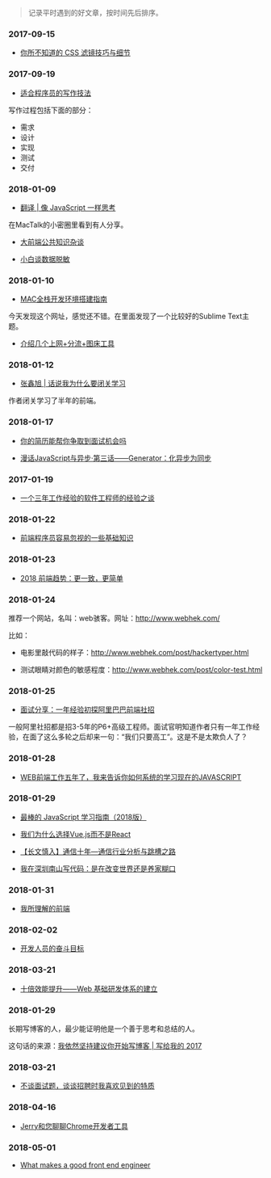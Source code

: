 
> 记录平时遇到的好文章，按时间先后排序。


### 2017-09-15

- [你所不知道的 CSS 滤镜技巧与细节](http://www.cnblogs.com/coco1s/p/7519460.html)


### 2017-09-19

- [适合程序员的写作技法](http://www.cnblogs.com/mindwind/p/7536748.html)

写作过程包括下面的部分：

- 需求
- 设计
- 实现
- 测试
- 交付


### 2018-01-09

- [翻译 | 像 JavaScript 一样思考](http://www.ituring.com.cn/article/497284)

在MacTalk的小密圈里看到有人分享。

- [大前端公共知识杂谈](https://time.geekbang.org/column/article/241)

- [小白谈数据脱敏](http://www.54tianzhisheng.cn/2017/10/28/Data-Desensitization/)


### 2018-01-10

- [MAC全栈开发环境搭建指南](https://mac.aotu.io/)

今天发现这个网址，感觉还不错。在里面发现了一个比较好的Sublime Text主题。

- [介绍几个上网+分流+图床工具](http://www.viyuedu.com/kaopuseo/61071.html)

### 2018-01-12

- [张鑫旭 | 话说我为什么要闭关学习](http://www.zhangxinxu.com/life/2013/03/%E6%88%91%E4%B8%BA%E4%BB%80%E4%B9%88%E8%A6%81%E9%97%AD%E5%85%B3%E5%AD%A6%E4%B9%A0/)

作者闭关学习了半年的前端。


### 2018-01-17

- [你的简历能帮你争取到面试机会吗](http://www.cnblogs.com/JavaArchitect/archive/2018/01/09/8249594.html)

- [漫话JavaScript与异步·第三话——Generator：化异步为同步](http://www.cnblogs.com/leegent/archive/2018/01/10/8207246.html)


### 2017-01-19

- [一个三年工作经验的软件工程师的经验之谈](http://www.cnblogs.com/lovesong/p/5721828.html)

### 2018-01-22

- [前端程序员容易忽视的一些基础知识](https://www.cnblogs.com/fsyz/p/8327451.html)




### 2018-01-23

- [2018 前端趋势：更一致，更简单](https://mp.weixin.qq.com/s/HdNQv6eRchBXpNUVRuLZpQ)





### 2018-01-24

推荐一个网站，名叫：web骇客。网址：<http://www.webhek.com/>


比如：


- 电影里敲代码的样子：<http://www.webhek.com/post/hackertyper.html>

- 测试眼睛对颜色的敏感程度：<http://www.webhek.com/post/color-test.html>



### 2018-01-25

- [面试分享：一年经验初探阿里巴巴前端社招](https://www.cnblogs.com/fsyz/p/8298921.html)

一般阿里社招都是招3-5年的P6+高级工程师。面试官明知道作者只有一年工作经验，在面了这么多轮之后却来一句：“我们只要高工”。这是不是太欺负人了？


### 2018-01-28

- [WEB前端工作五年了，我来告诉你如何系统的学习现在的JAVASCRIPT](http://www.cnblogs.com/gongyue/p/8073235.html)



### 2018-01-29

- [最棒的 JavaScript 学习指南（2018版）](https://www.cnblogs.com/lhb25/p/8361799.html)


- [我们为什么选择Vue.js而不是React](http://www.infoq.com/cn/news/2016/12/why-Vue-js-no-react)


- [【长文慎入】通信十年—通信行业分析与跳槽之路](【长文慎入】通信十年—通信行业分析与跳槽之路)


- [我在深圳南山写代码：是在改变世界还是养家糊口](https://news.cnblogs.com/n/588481/)


### 2018-01-31

- [我所理解的前端](https://www.cnblogs.com/Smiled/p/8377188.html)


### 2018-02-02

- [开发人员的奋斗目标](https://www.cnblogs.com/1si2/p/devroad.html)


### 2018-03-21

- [十倍效能提升——Web 基础研发体系的建立](https://www.cnblogs.com/sskyy/p/8613393.html)





### 2018-01-29

长期写博客的人，最少能证明他是一个善于思考和总结的人。

这句话的来源：[我依然坚持建议你开始写博客 | 写给我的 2017](https://www.cnblogs.com/plokmju/p/8108846.html)

### 2018-03-21

- [不谈面试题，谈谈招聘时我喜欢见到的特质](https://www.cnblogs.com/dino623/p/8583514.html)



### 2018-04-16

- [Jerry和您聊聊Chrome开发者工具](https://mp.weixin.qq.com/s/CPnbx8ZfszPEcI3Y8RittA)


### 2018-05-01

- [What makes a good front end engineer](https://www.nczonline.net/blog/2007/08/15/what-makes-a-good-front-end-engineer/)





